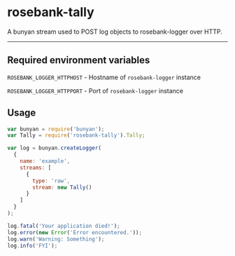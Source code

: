 # rosebank-tally

A bunyan stream used to POST log objects to rosebank-logger over HTTP.

---

## Required environment variables

`ROSEBANK_LOGGER_HTTPHOST` - Hostname of `rosebank-logger` instance

`ROSEBANK_LOGGER_HTTPPORT` - Port of `rosebank-logger` instance

## Usage

```javascript
var bunyan = require('bunyan');
var Tally = require('rosebank-tally').Tally;

var log = bunyan.createLogger(
  {
    name: 'example',
    streams: [
      {
        type: 'raw',
        stream: new Tally()
      }
    ]
  }
);

log.fatal('Your application died!');
log.error(new Error('Error encountered.'));
log.warn('Warning: Something');
log.info('FYI');
```
